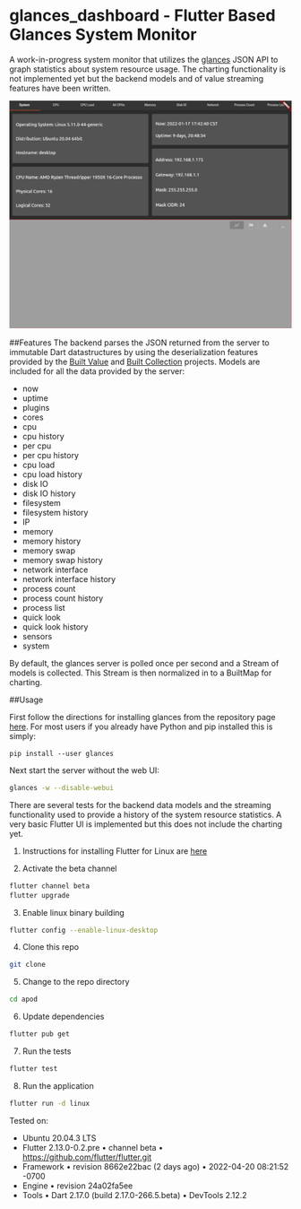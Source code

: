 # glances_dashboard - Flutter Based Glances System Monitor

A work-in-progress system monitor that utilizes the [glances](https://nicolargo.github.io/glances/) JSON API to graph
statistics about system resource usage.  The charting functionality is not implemented yet but the backend models and
of value streaming features have been written.

![Demo Image](assets/demo.png)

##Features
The backend parses the JSON returned from the server to immutable Dart datastructures by using the deserialization
features provided by the [Built Value](https://github.com/google/built_value.dart) and [Built Collection](https://github.com/google/built_collection.dart)
projects.  Models are included for all the data provided by the server:
- now
- uptime
- plugins
- cores
- cpu
- cpu history
- per cpu
- per cpu history
- cpu load
- cpu load history
- disk IO
- disk IO history
- filesystem
- filesystem history
- IP
- memory
- memory history
- memory swap
- memory swap history
- network interface
- network interface history
- process count
- process count history
- process list
- quick look
- quick look history
- sensors
- system

By default, the glances server is polled once per second and a Stream of models is collected.  This Stream is then
normalized in to a BuiltMap for charting.

##Usage

First follow the directions for installing glances from the repository page [here](https://github.com/nicolargo/glances).
For most users if you already have Python and pip installed this is simply:

```basg
pip install --user glances
```

Next start the server without the web UI:

```bash
glances -w --disable-webui
```

There are several tests for the backend data models and the streaming functionality used to provide a history of the
system resource statistics.  A very basic Flutter UI is implemented but this does not include the charting yet.

1. Instructions for installing Flutter for Linux are [here](https://docs.flutter.dev/get-started/install/linux)

2. Activate the beta channel
```bash
flutter channel beta
flutter upgrade
```

3. Enable linux binary building
```bash
flutter config --enable-linux-desktop
```

4. Clone this repo
```bash
git clone
```

5. Change to the repo directory
```bash
cd apod
```

6. Update dependencies
```bash
flutter pub get
```

7. Run the tests
```bash
flutter test
```

8. Run the application
```bash
flutter run -d linux
```

Tested on:
 - Ubuntu 20.04.3 LTS
 - Flutter 2.13.0-0.2.pre • channel beta • https://github.com/flutter/flutter.git
 - Framework • revision 8662e22bac (2 days ago) • 2022-04-20 08:21:52 -0700
 - Engine • revision 24a02fa5ee
 - Tools • Dart 2.17.0 (build 2.17.0-266.5.beta) • DevTools 2.12.2
